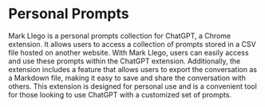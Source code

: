 # Personal Prompts

Mark Llego is a personal prompts collection for ChatGPT, a Chrome extension. It allows users to access a collection of prompts stored in a CSV file hosted on another website. With Mark Llego, users can easily access and use these prompts within the ChatGPT extension. Additionally, the extension includes a feature that allows users to export the conversation as a Markdown file, making it easy to save and share the conversation with others. This extension is designed for personal use and is a convenient tool for those looking to use ChatGPT with a customized set of prompts.